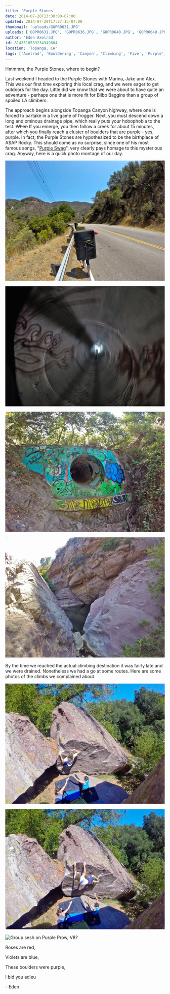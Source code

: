 ```yaml
---
title: 'Purple Stones'
date: 2014-07-28T13:30:00-07:00
updated: 2014-07-29T17:27:13-07:00
thumbnail: 'uploads/GOPR0631.JPG'
uploads: ['GOPR0631.JPG', 'GOPR0636.JPG', 'GOPR0640.JPG', 'GOPR0649.JPG', 'GOPR0661.JPG', 'GOPR0662.JPG', '55%20PM.jpg']
author: 'Eden Axelrad'
id: 8143510539234349804
location: 'Topanga, CA'
tags: ['Axelrad', 'Bouldering', 'Canyon', 'Climbing', 'Five', 'Purple', 'Stones', 'Ten', 'Topanga']
---
```


Hmmmm, the Purple Stones, where to begin?

Last weekend I headed to the Purple Stones with Marina, Jake and Alex. This was our first time exploring this local crag, and we were eager to get outdoors for the day. Little did we know that we were about to have quite an adventure - perhaps one that is more fit for Bilbo Baggins than a group of spoiled LA climbers.

The approach begins alongside Topanga Canyon highway, where one is forced to partake in a live game of frogger. Next, you must descend down a long and ominous drainage pipe, which really puts your hobophobia to the test. ~~When~~ If you emerge, you then follow a creek for about 15 minutes, after which you finally reach a cluster of boulders that are purple - yes, purple. In fact, the Purple Stones are hypothesized to be the birthplace of A$AP Rocky. This should come as no surprise, since one of his most famous songs, "[Purple Swag](https://www.youtube.com/watch?v=KuZ2QZKYj7c)", very clearly pays homage to this mysterious crag. Anyway, here is a quick photo montage of our day.

![Frogger](uploads/GOPR0631.JPG)

![Tunnel descent](uploads/GOPR0636.JPG)

![Emerging from the tunnel](uploads/GOPR0640.JPG)

!["I said, everything is purple (swag)" - A$AP Rocky, Purple Stones local](uploads/GOPR0649.JPG)

By the time we reached the actual climbing destination it was fairly late and we were drained. Nonetheless we had a go at some routes. Here are some photos of the climbs we complained about.

![](uploads/GOPR0661.JPG)

![Alex working out the sequence on some piece of rock](uploads/GOPR0662.JPG)

![Group sesh on Purple Prow, V8?](uploads/Screen%20shot%202014-07-28%20at%2012.07.55%20PM.jpg)

Roses are red,

Violets are blue,

These boulders were purple,

I bid you adieu

\- Eden
